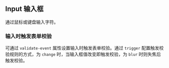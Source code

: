 <div class="demo-header">
<p class="overviewicon">
  <span class="wapi-form-span"/>
</p>

## Input 输入框

<nova-uxlink widget-name="Input"></nova-uxlink>

通过鼠标或键盘输入字符。
</div>

### 输入时触发表单校验

可通过 `validate-event` 属性设置输入时触发表单校验。通过 `trigger` 配置触发校验规则的方式，为 `change` 时，当输入框值改变即触发校验，为 `blur` 时则失焦后触发校验。

<nova-demo-view link="input/validate-event.vue"></nova-demo-view>

<br />
